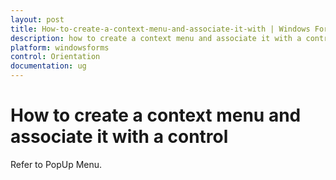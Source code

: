 ```yaml
---
layout: post
title: How-to-create-a-context-menu-and-associate-it-with | Windows Forms | Syncfusion
description: how to create a context menu and associate it with a control
platform: windowsforms
control: Orientation
documentation: ug
---
```


# How to create a context menu and associate it with a control

Refer to PopUp Menu.

